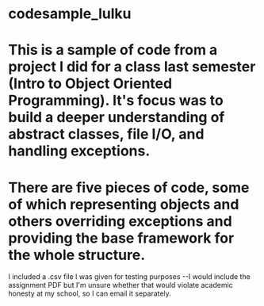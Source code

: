 # codesample_lulku
# This is a sample of code from a project I did for a class last semester (Intro to Object Oriented Programming). It's focus was to build a deeper understanding of abstract classes, file I/O, and handling exceptions.

# There are five pieces of code, some of which representing objects and others overriding exceptions and providing the base framework for the whole structure.
I included a .csv file I was given for testing purposes --I would include the assignment PDF but I'm unsure whether that would violate academic honesty at my school,
so I can email it separately.
